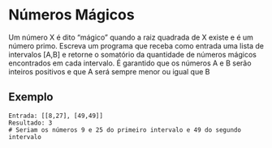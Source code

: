# Números Mágicos

Um número X é dito “mágico” quando a raiz quadrada de X existe e é um número primo. Escreva um programa que receba como entrada uma lista de intervalos [A,B] e retorne o somatório da quantidade de números mágicos encontrados em cada intervalo. É garantido que os números A e B serão inteiros positivos e que A será sempre menor ou igual que B

## Exemplo

```
Entrada: [[8,27], [49,49]]
Resultado: 3
# Seriam os números 9 e 25 do primeiro intervalo e 49 do segundo intervalo
```
